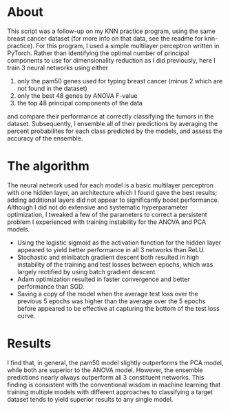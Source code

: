 # About
This script was a follow-up on my KNN practice program, using the same breast cancer dataset (for more info on that data, see the readme for knn-practice). For this program, I used a simple multilayer perceptron written in PyTorch. Rather than identifying the optimal number of principal components to use for dimensionality reduction as I did previously, here I train 3 neural networks using either

1) only the pam50 genes used for typing breast cancer (minus 2 which are not found in the dataset)
2) only the best 48 genes by ANOVA F-value
3) the top 48 principal components of the data

and compare their performance at correctly classifying the tumors in the dataset. Subsequently, I ensemble all of their predictions by averaging the percent probabilites for each class predicted by the models, and assess the accuracy of the ensemble.

# The algorithm
The neural network used for each model is a basic multilayer perceptron with one hidden layer, an architecture which I found gave the best results; adding additional layers did not appear to significantly boost performance. Although I did not do extensive and systematic hyperparameter optimization, I tweaked a few of the parameters to correct a persistent problem I experienced with training instability for the ANOVA and PCA models.

* Using the logistic sigmoid as the activation function for the hidden layer appeared to yield better performance in all 3 networks than ReLU.
* Stochastic and minibatch gradient descent both resulted in high instability of the training and test losses between epochs, which was largely rectified by using batch gradient descent.
* Adam optimization resulted in faster convergence and better performance than SGD.
* Saving a copy of the model when the average test loss over the previous 5 epochs was higher than the average over the 5 epochs before appeared to be effective at capturing the bottom of the test loss curve.

# Results
I find that, in general, the pam50 model slightly outperforms the PCA model, while both are superior to the ANOVA model. However, the ensemble predictions nearly always outperform all 3 constituent networks. This finding is consistent with the conventional wisdom in machine learning that training multiple models with different approaches to classifying a target dataset tends to yield superior results to any single model.
